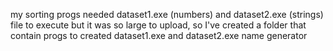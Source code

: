 my sorting progs needed dataset1.exe (numbers) and dataset2.exe (strings) file to execute but it was so large to upload, so I've created a folder that contain progs to created dataset1.exe and dataset2.exe name generator
